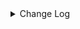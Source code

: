<details><summary> Change Log </summary>

| Change | Commit | Version |
| --- | --- | --- |
|[Feature][elasticsearch-connector] support elasticsearch sql source (#8895)|https://github.com/apache/seatunnel/commit/8140862795|2.3.10|
|[Fix] Fix error log name for SourceSplitEnumerator implements class (#8817)|https://github.com/apache/seatunnel/commit/55ed90ecaf|2.3.10|
|[Improve] restruct connector common options (#8634)|https://github.com/apache/seatunnel/commit/f3499a6eeb|2.3.10|
|[improve] add Elasticsearch options (#8623)|https://github.com/apache/seatunnel/commit/d307ab44f2|2.3.10|
|[Fix][connector-elasticsearch] support elasticsearch nest type &amp;&amp; spark with Array&lt;map&gt; (#8492)|https://github.com/apache/seatunnel/commit/92d2a4a106|2.3.10|
|Revert &quot;[Feature][connector-elasticsearch] elasticsearch support nested type (#8462)&quot; (#8485)|https://github.com/apache/seatunnel/commit/c68944893a|2.3.9|
|[Feature][connector-elasticsearch] elasticsearch support nested type (#8462)|https://github.com/apache/seatunnel/commit/eaa15e4c8d|2.3.9|
|[Feature][Elasticsearch] Support sink ddl  (#8412)|https://github.com/apache/seatunnel/commit/a4a38ccff2|2.3.9|
|[hotfix][connector-elasticsearch-sink] Convert index to lowercase  (#8429)|https://github.com/apache/seatunnel/commit/46fcb237c8|2.3.9|
|[Improve][Elasticsearch] Truncate the exception message body for request errors (#8263)|https://github.com/apache/seatunnel/commit/b9d850e61c|2.3.9|
|[Improve][dist]add shade check rule (#8136)|https://github.com/apache/seatunnel/commit/51ef800016|2.3.9|
|[Feature][Restapi] Allow metrics information to be associated to logical plan nodes (#7786)|https://github.com/apache/seatunnel/commit/6b7c53d03c|2.3.9|
|[Fix][Connector-V2] Fix known directory create and delete ignore issues (#7700)|https://github.com/apache/seatunnel/commit/e2fb679577|2.3.8|
|[Feature][Elastic search] Support multi-table source feature (#7502)|https://github.com/apache/seatunnel/commit/29fbeb2547|2.3.8|
|[Hotfix][Connector-V2] Fix null not inserted in es (#7493)|https://github.com/apache/seatunnel/commit/a4ba6a171c|2.3.8|
|[Improve][API] Move catalog open to SaveModeHandler (#7439)|https://github.com/apache/seatunnel/commit/8c2c5c79a1|2.3.8|
|[Improve][Connector] Add multi-table sink option check (#7360)|https://github.com/apache/seatunnel/commit/2489f6446b|2.3.7|
|[Feature][Core] Support using upstream table placeholders in sink options and auto replacement (#7131)|https://github.com/apache/seatunnel/commit/c4ca74122c|2.3.6|
|[Fix][Connector-V2][Elasticsearch]Fix sink configuration for DROP_DATA (#7124)|https://github.com/apache/seatunnel/commit/bb9fd516ec|2.3.6|
|[Feature][Elasticsearch] Support multi-table sink write #7041 (#7052)|https://github.com/apache/seatunnel/commit/45653e1d22|2.3.6|
|[Feature][Doris] Add Doris type converter (#6354)|https://github.com/apache/seatunnel/commit/5189991843|2.3.6|
|[Fix][Connector-V2] Remove Some Incorrect Comments and Properties in ElasticsearchCommitInfo|https://github.com/apache/seatunnel/commit/720298775a|2.3.6|
|[Bug][Improve][Connector-v2][ElasticsearchSource] Fix behavior when source empty，Support SourceConfig.SOURCE field empty. (#6425)|https://github.com/apache/seatunnel/commit/4e98eb8639|2.3.6|
|[Improve][Connector-V2] Add ElasticSearch type converter (#6546)|https://github.com/apache/seatunnel/commit/505c1252bd|2.3.5|
|[Fix][Connector-V2] Fix connector support SPI but without no args constructor (#6551)|https://github.com/apache/seatunnel/commit/5f3c9c36a5|2.3.5|
|[Improve] Add SaveMode log of process detail (#6375)|https://github.com/apache/seatunnel/commit/b0d70ce224|2.3.5|
|[Improve][API] Unify type system api(data &amp; type) (#5872)|https://github.com/apache/seatunnel/commit/b38c7edcc9|2.3.5|
|[Improve] Implement ElasticSearch connector factory (#6181)|https://github.com/apache/seatunnel/commit/1fd854de67|2.3.4|
|[Feature][Connector] add elasticsearch save_mode  (#6046)|https://github.com/apache/seatunnel/commit/716a36ac3e|2.3.4|
|[Improve][Connector-V2] Replace CommonErrorCodeDeprecated.JSON_OPERATION_FAILED (#5978)|https://github.com/apache/seatunnel/commit/456cd17714|2.3.4|
|[Feature] Add unsupported datatype check for all catalog (#5890)|https://github.com/apache/seatunnel/commit/b9791285a0|2.3.4|
|[BUG][Connector-V2] Fixed conversion exception of elasticsearch array format (#5825)|https://github.com/apache/seatunnel/commit/64f19f25d9|2.3.4|
|[Improve][Common] Introduce new error define rule (#5793)|https://github.com/apache/seatunnel/commit/9d1b2582b2|2.3.4|
|[Improve] Remove use `SeaTunnelSink::getConsumedType` method and mark it as deprecated (#5755)|https://github.com/apache/seatunnel/commit/8de7408100|2.3.4|
|[Improve][Connector] Add field name to `DataTypeConvertor` to improve error message (#5782)|https://github.com/apache/seatunnel/commit/ab60790f0d|2.3.4|
|Support config column/primaryKey/constraintKey in schema (#5564)|https://github.com/apache/seatunnel/commit/eac76b4e50|2.3.4|
|[Improve][CheckStyle] Remove useless &#x27;SuppressWarnings&#x27; annotation of checkstyle. (#5260)|https://github.com/apache/seatunnel/commit/51c0d709ba|2.3.4|
|[Chore] Update the es version in the docs. (#4499)|https://github.com/apache/seatunnel/commit/415150635c|2.3.2|
|[Improve][ElasticsearchSink]remove useless code. (#4500)|https://github.com/apache/seatunnel/commit/ef44c0d44a|2.3.2|
|[Hotfix][Connector-V2][ES] Source deserializer error and inappropriate (#4233)|https://github.com/apache/seatunnel/commit/15530d2785|2.3.2|
|[Feature][Connector-V2][ES] Support dsl filter (#4130)|https://github.com/apache/seatunnel/commit/79ca878338|2.3.1|
|[Bug][Connector-V2][ES]Fix es field type not support binary(#4240) (#4274)|https://github.com/apache/seatunnel/commit/84f10f2016|2.3.1|
|Merge branch &#x27;dev&#x27; into merge/cdc|https://github.com/apache/seatunnel/commit/4324ee1912|2.3.1|
|[Improve][Project] Code format with spotless plugin.|https://github.com/apache/seatunnel/commit/423b583038|2.3.1|
|Shade google common in hadoop (#4222)|https://github.com/apache/seatunnel/commit/5376905075|2.3.1|
|Set es text type to string (#4192)|https://github.com/apache/seatunnel/commit/473971b94b|2.3.1|
|[improve][api] Refactoring schema parse (#4157)|https://github.com/apache/seatunnel/commit/b2f573a13e|2.3.1|
|Support ES catalog get field mapping (#4167)|https://github.com/apache/seatunnel/commit/72f2418713|2.3.1|
|[Improve][build] Give the maven module a human readable name (#4114)|https://github.com/apache/seatunnel/commit/d7cd601051|2.3.1|
|[Bug][Connector-V2][ES]Fix es source no data (#4076)|https://github.com/apache/seatunnel/commit/a573b8dbed|2.3.1|
|Add convertor factory (#4119)|https://github.com/apache/seatunnel/commit/cbdea45d95|2.3.1|
|Add ElasticSearch catalog (#4108)|https://github.com/apache/seatunnel/commit/9ee4d8394c|2.3.1|
|[Improve][Project] Code format with spotless plugin. (#4101)|https://github.com/apache/seatunnel/commit/a2ab166561|2.3.1|
|[Feature][Connector-V2][Elasticsearch] Support https protocol (#3997)|https://github.com/apache/seatunnel/commit/79b5cdd9c2|2.3.1|
|[Feature][shade][Jackson] Add seatunnel-jackson module (#3947)|https://github.com/apache/seatunnel/commit/5d8862ec9c|2.3.1|
|[Feature][Connector] add get source method to all source connector (#3846)|https://github.com/apache/seatunnel/commit/417178fb84|2.3.1|
|[Feature][API &amp; Connector &amp; Doc] add parallelism and column projection interface (#3829)|https://github.com/apache/seatunnel/commit/b9164b8ba1|2.3.1|
|[hotfix][connector-v2][elasticsearch] Fix bulk refresh operation not locked (#3738)|https://github.com/apache/seatunnel/commit/b6cab90d2f|2.3.0|
|[feature][connector-v2][elasticsearch] Support write cdc changelog event in elasticsearch sink (#3673)|https://github.com/apache/seatunnel/commit/3ec47c6848|2.3.0|
|[Hotfix][OptionRule] Fix option rule about all connectors (#3592)|https://github.com/apache/seatunnel/commit/226dc6a119|2.3.0|
|[Improve][Connector-V2][ElasticSearch] Unified exception for ElasticSearch source &amp; sink connector (#3569)|https://github.com/apache/seatunnel/commit/b73944d1dc|2.3.0|
|[Improve] [Connector-V2] Bad smell ToArrayCallWithZeroLengthArrayArgument: (#3577)|https://github.com/apache/seatunnel/commit/cc448d98c4|2.3.0|
|[Improve][Connector-V2][ElasticSearch] Improve es bulk sink retriable mechanism (#3148)|https://github.com/apache/seatunnel/commit/02ef38eb7a|2.3.0|
|[Connector-V2] [E2E] Add missed ElasticSearch E2E module. (#3338)|https://github.com/apache/seatunnel/commit/b2dad4d472|2.3.0|
|[Connector-V2] [ElasticSearch] Add ElasticSearch Source/Sink Factory (#3325)|https://github.com/apache/seatunnel/commit/38254e3f26|2.3.0|
|[Feature][Connector-V2][Elasticsearch] Support Elasticsearch source (#2821)|https://github.com/apache/seatunnel/commit/ded5481d98|2.3.0|
|update (#3149)|https://github.com/apache/seatunnel/commit/59abe4ad62|2.3.0|
|[Improve][all] change Log to @Slf4j (#3001)|https://github.com/apache/seatunnel/commit/6016100f12|2.3.0-beta|
|[Connector-V2] [ElasticSearch] Fix ElasticSearch Connector V2 Bug (#2817)|https://github.com/apache/seatunnel/commit/2fcbbf464a|2.2.0-beta|
|[DEV][Api] Replace SeaTunnelContext with JobContext and remove singleton pattern (#2706)|https://github.com/apache/seatunnel/commit/cbf82f755c|2.2.0-beta|
|[#2606]Dependency management split (#2630)|https://github.com/apache/seatunnel/commit/fc047be69b|2.2.0-beta|
|[Feature][Connector-V2] new connecotor of Elasticsearch sink(#2326) (#2330)|https://github.com/apache/seatunnel/commit/2a1fd5027f|2.2.0-beta|

</details>
